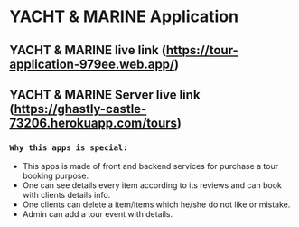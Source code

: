 # YACHT & MARINE Application


## YACHT & MARINE live link (https://tour-application-979ee.web.app/)
## YACHT & MARINE Server live link (https://ghastly-castle-73206.herokuapp.com/tours)

### `Why this apps is special:`

- This apps is made of front and backend services for purchase a tour booking purpose.
- One can see details every item according to its reviews and can book with clients details info.
- One clients can delete a item/items which he/she do not like or mistake.
- Admin can add a tour event with details.
